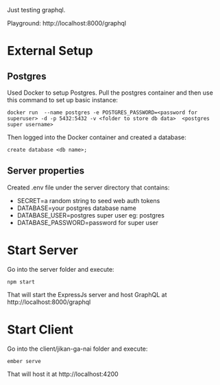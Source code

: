 Just testing graphql.

Playground: http://localhost:8000/graphql

# External Setup

## Postgres

Used Docker to setup Postgres. Pull the postgres container and then use this command to set up basic instance:

```
docker run  --name postgres -e POSTGRES_PASSWORD=<password for superuser> -d -p 5432:5432 -v <folder to store db data>  <postgres super username>
```

Then logged into the Docker container and created a database:

```
create database <db name>;
```

## Server properties

Created .env file under the server directory that contains:

- SECRET=a random string to seed web auth tokens
- DATABASE=your postgres database name
- DATABASE_USER=postgres super user eg: postgres
- DATABASE_PASSWORD=password for super user

# Start Server

Go into the server folder and execute:

```
npm start
```

That will start the ExpressJs server and host GraphQL at http://localhost:8000/graphql

# Start Client

Go into the client/jikan-ga-nai folder and execute:

```
ember serve
```

That will host it at http://localhost:4200
